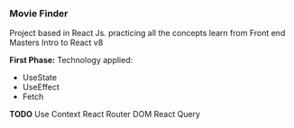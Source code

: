 ### Movie Finder

Project based in React Js. practicing all the concepts learn from Front end Masters Intro to React v8

**First Phase:**
Technology applied:

- UseState
- UseEffect
- Fetch

**TODO**
Use Context
React Router DOM
React Query
